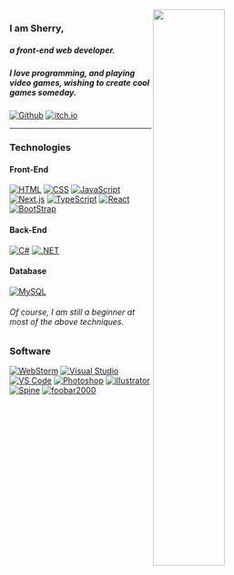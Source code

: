 <img width="50%" align="right" src="https://github-readme-stats.vercel.app/api?username=sherryme&count_private=true&show_icons=true&hide_border=true" />

### I am Sherry,
##### a front-end web developer. 
##### I love programming, and playing video games, wishing to create cool games someday.

[![Github](https://img.shields.io/badge/-Github-black?style=for-the-badge&logo=Github&logoColor=white)](https://github.com/sherryme)
[![itch.io](https://img.shields.io/badge/-itch.io-FA5C5C?style=for-the-badge&logo=itch.io&logoColor=white)](https://sherry-game.itch.io/)
<!-- [![Blog](https://img.shields.io/badge/-blog.sherry.cf-red?style=for-the-badge&logo=jekyll&logoColor=white)](https://www.github.com/Sherryme) -->

---

### Technologies

#### Front-End
[![HTML](https://img.shields.io/badge/-HTML-E34F26?style=flat-square&logo=html5&logoColor=white)](#)
[![CSS](https://img.shields.io/badge/-CSS-1572B6?style=flat-square&logo=css3&logoColor=white)](#)
[![JavaScript](https://img.shields.io/badge/-JavaScript-F7DF1E?style=flat-square&logo=javascript&logoColor=black)](#)
[![Next.js](https://img.shields.io/badge/-Next.js-000000?style=flat-square&logo=next.js&logoColor=white)](#)
[![TypeScript](https://img.shields.io/badge/-TypeScript-3178c6?style=flat-square&logo=TypeScript&logoColor=white)](#)
[![React](https://img.shields.io/badge/-React-black?style=flat-square&logo=React&logoColor=original)](#)
[![BootStrap](https://img.shields.io/badge/-BootStrap-purple?style=flat-square&logo=BootStrap&logoColor=white)](#)

#### Back-End
[![C#](https://img.shields.io/badge/-C%23%20-green?style=flat-square&logo=dotnet&logoColor=white)](#)
[![.NET](https://img.shields.io/badge/-.NET-blue?style=flat-square&logo=dotnet&logoColor=white)](#)

#### Database
[![MySQL](https://img.shields.io/badge/-MySQL-336791?style=flat-square&logo=MySQL&logoColor=white)](#)

###### Of course, I am still a beginner at most of the above techniques.

### Software
[![WebStorm](https://img.shields.io/badge/-WebStorm-black?style=flat-square&logo=webstorm&logoColor=white)](#)
[![Visual Studio](https://img.shields.io/badge/IDE-Visual_Studio-purple?style=flat-square&logo=visualstudio&logoColor=white)](#)
[![VS Code](https://img.shields.io/badge/IDE-VS_Code-blue?style=flat-square&logo=visualstudiocode&logoColor=white)](#)
[![Photoshop](https://img.shields.io/badge/-Photoshop-blue?style=flat-square&logo=adobe%20photoshop&logoColor=white)](#)
[![illustrator](https://img.shields.io/badge/-illustrator-orange?style=flat-square&logo=adobe%20illustrator&logoColor=white)](#)
[![Spine](https://img.shields.io/badge/-Spine-000?style=flat-square&logo=spine)](#)
[![foobar2000](https://img.shields.io/badge/-foobar2000-000?style=flat-square&logo=foobar2000&logoColor=white)](#)
